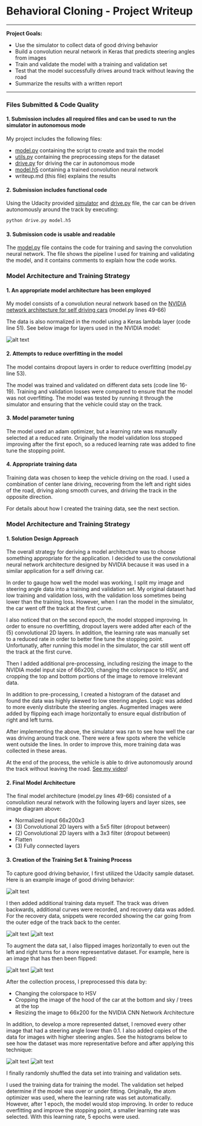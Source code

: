 # **Behavioral Cloning - Project Writeup**
---

**Project Goals:**
* Use the simulator to collect data of good driving behavior
* Build a convolution neural network in Keras that predicts steering angles from images
* Train and validate the model with a training and validation set
* Test that the model successfully drives around track without leaving the road
* Summarize the results with a written report


[//]: # (Image References)

[image1]: ./examples/center_lane_driving.jpg "Center Lane Driving"
[image2]: ./examples/smooth_curve_driving.jpg "Smooth Curve Driving"
[image3]: ./examples/recovery_driving.jpg "Recovery Driving"
[image4]: ./examples/unflipped_image.jpg "Unflipped"
[image5]: ./examples/flipped_image.jpg "Flipped"
[image6]: ./examples/Histogram_OriginalDataset.png "Original Dataset"
[image7]: ./examples/Histogram_ModifiedDataset.png "Modified Dataset"
[image8]: ./examples/cnn-architecture.png "NVIDIA Architecture" 


---
### Files Submitted & Code Quality

#### 1. Submission includes all required files and can be used to run the simulator in autonomous mode

My project includes the following files:
* [model.py](model.py) containing the script to create and train the model
* [utils.py](utils.py) containing the preprocessing steps for the dataset
* [drive.py](drive.py) for driving the car in autonomous mode
* [model.h5](model.h5) containing a trained convolution neural network 
* writeup.md (this file) explains the results

#### 2. Submission includes functional code
Using the Udacity provided [simulator](https://d17h27t6h515a5.cloudfront.net/topher/2017/February/58ae4594_mac-sim.app/mac-sim.app.zip) and [drive.py](drive.py) file, the car can be driven autonomously around the track by executing:
```sh
python drive.py model.h5
```

#### 3. Submission code is usable and readable

The [model.py](model.py) file contains the code for training and saving the convolution neural network. The file shows the pipeline I used for training and validating the model, and it contains comments to explain how the code works.

### Model Architecture and Training Strategy

#### 1. An appropriate model architecture has been employed

My model consists of a convolution neural network based on the [NVIDIA network architecture for self driving cars](https://devblogs.nvidia.com/parallelforall/deep-learning-self-driving-cars/) (model.py lines 49-66) 

The data is also normalized in the model using a Keras lambda layer (code line 51). See below image for layers used in the NVIDIA model:

![alt text][image8]

#### 2. Attempts to reduce overfitting in the model

The model contains dropout layers in order to reduce overfitting (model.py line 53). 

The model was trained and validated on different data sets (code line 16-19). Training and validation losses were compared to ensure that the model was not overfitting. The model was tested by running it through the simulator and ensuring that the vehicle could stay on the track.

#### 3. Model parameter tuning

The model used an adam optimizer, but a learning rate was manually selected at a reduced rate. Originally the model validation loss stopped improving after the first epoch, so a reduced learning rate was added to fine tune the stopping point.

#### 4. Appropriate training data

Training data was chosen to keep the vehicle driving on the road. I used a combination of center lane driving, recovering from the left and right sides of the road, driving along smooth curves, and driving the track in the opposite direction. 

For details about how I created the training data, see the next section. 

### Model Architecture and Training Strategy

#### 1. Solution Design Approach

The overall strategy for deriving a model architecture was to choose something appropriate for the application. I decided to use the convolutional neural network architecture designed by NVIDIA because it was used in a similar application for a self driving car. 

In order to gauge how well the model was working, I split my image and steering angle data into a training and validation set. My original dataset had low training and validation loss, with the validation loss sometimes being lower than the training loss. However, when I ran the model in the simulator, the car went off the track at the first curve. 

I also noticed that on the second epoch, the model stopped improving. In order to ensure no overfitting, dropout layers were added after each of the (5) convolutional 2D layers. In addition, the learning rate was manually set to a reduced rate in order to better fine tune the stopping point. Unfortunatly, after running this model in the simulator, the car still went off the track at the first curve. 

Then I added additional pre-processing, including resizing the image to the NVIDIA model input size of 66x200, changing the colorspace to HSV, and cropping the top and bottom portions of the image to remove irrelevant data. 

In addition to pre-processing, I created a histogram of the dataset and found the data was highly skewed to low steering angles. Logic was added to more evenly distribute the steering angles. Augmented images were added by flipping each image horizontally to ensure equal distribution of right and left turns.  

After implementing the above, the simulator was ran to see how well the car was driving around track one. There were a few spots where the vehicle went outside the lines. In order to improve this, more training data was collected in these areas. 

At the end of the process, the vehicle is able to drive autonomously around the track without leaving the road. [See my video](https://www.youtube.com/embed/KLlb4TpVvCY)!

#### 2. Final Model Architecture

The final model architecture (model.py lines 49-66) consisted of a convolution neural network with the following layers and layer sizes, see image diagram above:
* Normalized input 66x200x3
* (3) Convolutional 2D layers with a 5x5 filter (dropout between)
* (2) Convolutional 2D layers with a 3x3 filter (dropout between)
* Flatten
* (3) Fully connected layers 

#### 3. Creation of the Training Set & Training Process

To capture good driving behavior, I first utilized the Udacity sample dataset. Here is an example image of good driving behavior:

![alt text][image1]

I then added additional training data myself. The track was driven backwards, additional curves were recorded, and recovery data was added. For the recovery data, snippets were recorded showing the car going from the outer edge of the track back to the center.

![alt text][image2]
![alt text][image3]

To augment the data sat, I also flipped images horizontally to even out the left and right turns for a more representative dataset. For example, here is an image that has then been flipped:

![alt text][image4]
![alt text][image5]

After the collection process, I preprocessed this data by:
* Changing the colorspace to HSV
* Cropping the image of the hood of the car at the bottom and sky / trees at the top
* Resizing the image to 66x200 for the NVIDIA CNN Network Architecture

In addition, to develop a more represented datset, I removed every other image that had a steering angle lower than 0.1. I also added copies of the data for images with higher steering angles. See the histograms below to see how the dataset was more representative before and after applying this technique:

![alt text][image6]
![alt text][image7]

I finally randomly shuffled the data set into training and validation sets. 

I used the training data for training the model. The validation set helped determine if the model was over or under fitting. Originally, the atom optimizer was used, where the learning rate was set automatically. However, after 1 epoch, the model would stop improving. In order to reduce overfitting and improve the stopping point, a smaller learning rate was selected. With this learning rate, 5 epochs were used. 

